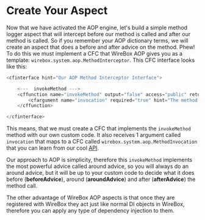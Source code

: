 # Create Your Aspect

Now that we have activated the AOP engine, let's build a simple method logger aspect that will intercept before our method is called and after our method is called. So if you remember your AOP dictionary terms, we will create an aspect that does a before and after advice on the method. Phew! To do this we must implement a CFC that WireBox AOP gives you as a template: `wirebox.system.aop.MethodInterceptor`. This CFC interface looks like this:

```javascript
<cfinterface hint="Our AOP Method Interceptor Interface">

    <---  invokeMethod --->
    <cffunction name="invokeMethod" output="false" access="public" returntype="any" hint="Invoke an AOP method invocation">
        <cfargument name="invocation" required="true" hint="The method invocation object: wirebox.system.ioc.aop.MethodInvocation">
    </cffunction>

</cfinterface>
```

This means, that we must create a CFC that implements the `invokeMethod` method with our own custom code. It also receives 1 argument called `invocation` that maps to a CFC called `wirebox.system.aop.MethodInvocation` that you can learn from our cool [API](http://www.coldbox.org/api).

Our approach to AOP is simplicity, therefore this `invokeMethod` implements the most powerful advice called around advice, so you will always do an around advice, but it will be up to your custom code to decide what it does before \(**beforeAdvice**\), around \(**aroundAdvice**\) and after \(**afterAdvice**\) the method call.

The other advantage of WireBox AOP aspects is that once they are registered with WireBox they act just like normal DI objects in WireBox, therefore you can apply any type of dependency injection to them.

